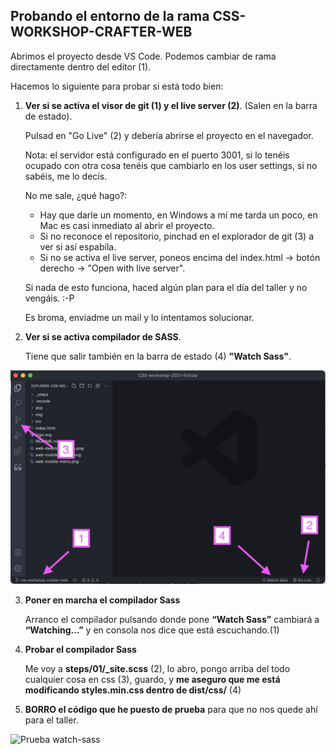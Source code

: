 ## **Probando el entorno de la rama CSS-WORKSHOP-CRAFTER-WEB**
Abrimos el proyecto desde VS Code. Podemos cambiar de rama directamente dentro del editor (1).  

Hacemos lo siguiente para probar si está todo bien:  

1. 	**Ver si se activa el visor de git (1) y el live server (2)**. (Salen en la barra de estado).

	Pulsad en "Go Live" (2) y debería abrirse el proyecto en el navegador.

	Nota: el servidor está configurado en el puerto 3001, si lo tenéis ocupado con otra cosa tenéis que cambiarlo en los user settings, si no sabéis, me lo decís.
	
	No me sale, ¿qué hago?:

	- Hay que darle un momento, en Windows a mí me tarda un poco, en Mac es casi inmediato al abrir el proyecto.
	- Si no reconoce el repositorio, pinchad en el explorador de git (3) a ver si así espabila.
	- Si no se activa el live server, poneos encima del index.html -> botón derecho -> "Open with live server".
	
	Si nada de esto funciona, haced algún plan para el día del taller y no vengáis. :-P
	
	Es broma, enviadme un mail y lo intentamos solucionar.  


2. 	**Ver si se activa compilador de SASS**.

	Tiene que salir también en la barra de estado (4) **"Watch Sass"**.  
	

![Prueba server-git-sass](images/prueba-server-git-sass.png)	
	
	
3. 	**Poner en marcha el compilador Sass**

	Arranco el compilador pulsando donde pone **“Watch Sass”** cambiará a **“Watching…”** y en consola nos dice que está escuchando.(1)

4. 	**Probar el compilador Sass**

	Me voy a **steps/01/_site.scss** (2), lo abro, pongo arriba del todo cualquier cosa en css (3), guardo, y **me aseguro que me está modificando styles.min.css dentro de dist/css/** (4)

5. 	**BORRO el código que he puesto de prueba** para que no nos quede ahí para el taller.


![Prueba watch-sass](images/prueba-watch-sass.jpg)

